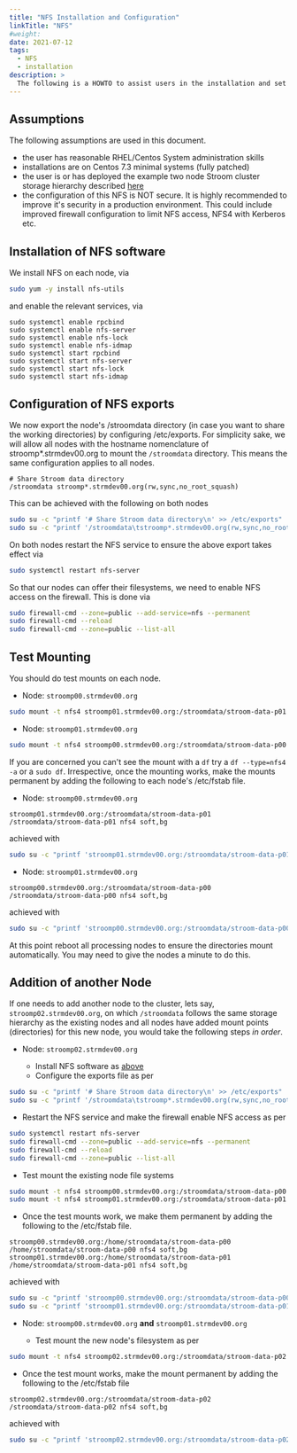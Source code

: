 ```yaml
---
title: "NFS Installation and Configuration"
linkTitle: "NFS"
#weight:
date: 2021-07-12
tags: 
  - NFS
  - installation
description: >
  The following is a HOWTO to assist users in the installation and set up of NFS to support the sharing of directories in a two node Stroom cluster or add a new node to an existing cluster.
---
```


## Assumptions
The following assumptions are used in this document.
 - the user has reasonable RHEL/Centos System administration skills
 - installations are on Centos 7.3 minimal systems (fully patched)
 - the user is or has deployed the example two node Stroom cluster storage hierarchy described [here](InstallHowTo.md#storage-scenario "HOWTO Storage Scenario")
 - the configuration of this NFS is NOT secure. It is highly recommended to improve it's security in a production environment. This could include improved firewall configuration to limit NFS access, NFS4 with Kerberos etc.

## Installation of NFS software
We install NFS on each node, via
```bash
sudo yum -y install nfs-utils
```
and enable the relevant services, via
```base
sudo systemctl enable rpcbind
sudo systemctl enable nfs-server
sudo systemctl enable nfs-lock
sudo systemctl enable nfs-idmap
sudo systemctl start rpcbind
sudo systemctl start nfs-server
sudo systemctl start nfs-lock
sudo systemctl start nfs-idmap
```

## Configuration of NFS exports
We now export the node's /stroomdata directory (in case you want to share the working directories) by configuring /etc/exports. For simplicity sake, we will allow all nodes with the hostname nomenclature of stroomp*.strmdev00.org to mount the `/stroomdata` directory. This means the same configuration applies to all nodes.
```
# Share Stroom data directory
/stroomdata	stroomp*.strmdev00.org(rw,sync,no_root_squash)
```

This can be achieved with the following on both nodes
```bash
sudo su -c "printf '# Share Stroom data directory\n' >> /etc/exports"
sudo su -c "printf '/stroomdata\tstroomp*.strmdev00.org(rw,sync,no_root_squash)\n' >> /etc/exports"
```

On both nodes restart the NFS service to ensure the above export takes effect via
```bash
sudo systemctl restart nfs-server
```

So that our nodes can offer their filesystems, we need to enable NFS access on the firewall.
This is done via
```bash
sudo firewall-cmd --zone=public --add-service=nfs --permanent
sudo firewall-cmd --reload
sudo firewall-cmd --zone=public --list-all
```

## Test Mounting
You should do test mounts on each node.
- Node: `stroomp00.strmdev00.org`

```bash
sudo mount -t nfs4 stroomp01.strmdev00.org:/stroomdata/stroom-data-p01 /stroomdata/stroom-data-p01
```

- Node: `stroomp01.strmdev00.org`

```bash
sudo mount -t nfs4 stroomp00.strmdev00.org:/stroomdata/stroom-data-p00 /stroomdata/stroom-data-p00
```

If you are concerned you can't see the mount with a `df` try a `df --type=nfs4 -a` or a `sudo df`. Irrespective, once the mounting works, make the mounts permanent by adding the following to each node's /etc/fstab file.
- Node: `stroomp00.strmdev00.org`

```
stroomp01.strmdev00.org:/stroomdata/stroom-data-p01 /stroomdata/stroom-data-p01 nfs4 soft,bg
```
achieved with

```bash
sudo su -c "printf 'stroomp01.strmdev00.org:/stroomdata/stroom-data-p01 /stroomdata/stroom-data-p01 nfs4 soft,bg\n' >> /etc/fstab"
```

- Node: `stroomp01.strmdev00.org`

```
stroomp00.strmdev00.org:/stroomdata/stroom-data-p00 /stroomdata/stroom-data-p00 nfs4 soft,bg
```
achieved with

```bash
sudo su -c "printf 'stroomp00.strmdev00.org:/stroomdata/stroom-data-p00 /stroomdata/stroom-data-p00 nfs4 soft,bg\n' >> /etc/fstab"
```
At this point reboot all processing nodes to ensure the directories mount automatically. You may need to give the nodes a minute to do this.

## Addition of another Node
If one needs to add another node to the cluster, lets say, `stroomp02.strmdev00.org`, on which `/stroomdata` follows the same storage hierarchy
as the existing nodes and all nodes have added mount points (directories) for this new node, you would take the following steps _in order_.

- Node: `stroomp02.strmdev00.org`

  * Install NFS software as [above](InstallNFSHowTo.md#installation-of-nfs-software "Installation of NFS Software")
  * Configure the exports file as per

```bash
sudo su -c "printf '# Share Stroom data directory\n' >> /etc/exports"
sudo su -c "printf '/stroomdata\tstroomp*.strmdev00.org(rw,sync,no_root_squash)\n' >> /etc/exports"
```

  * Restart the NFS service and make the firewall enable NFS access as per
 
```bash
sudo systemctl restart nfs-server
sudo firewall-cmd --zone=public --add-service=nfs --permanent
sudo firewall-cmd --reload
sudo firewall-cmd --zone=public --list-all
```

  * Test mount the existing node file systems

```bash
sudo mount -t nfs4 stroomp00.strmdev00.org:/stroomdata/stroom-data-p00 /stroomdata/stroom-data-p00
sudo mount -t nfs4 stroomp01.strmdev00.org:/stroomdata/stroom-data-p01 /stroomdata/stroom-data-p01
```

  * Once the test mounts work, we make them permanent by adding the following to the /etc/fstab file.

```
stroomp00.strmdev00.org:/home/stroomdata/stroom-data-p00 /home/stroomdata/stroom-data-p00 nfs4 soft,bg
stroomp01.strmdev00.org:/home/stroomdata/stroom-data-p01 /home/stroomdata/stroom-data-p01 nfs4 soft,bg
```
achieved with

```bash
sudo su -c "printf 'stroomp00.strmdev00.org:/stroomdata/stroom-data-p00 /stroomdata/stroom-data-p00 nfs4 soft,bg\n' >> /etc/fstab"
sudo su -c "printf 'stroomp01.strmdev00.org:/stroomdata/stroom-data-p01 /stroomdata/stroom-data-p01 nfs4 soft,bg\n' >> /etc/fstab"
```

- Node: `stroomp00.strmdev00.org` **and** `stroomp01.strmdev00.org`

  * Test mount the new node's filesystem as per

```bash
sudo mount -t nfs4 stroomp02.strmdev00.org:/stroomdata/stroom-data-p02 /stroomdata/stroom-data-p02
```

  * Once the test mount works, make the mount permanent by adding the following to the /etc/fstab file

```
stroomp02.strmdev00.org:/stroomdata/stroom-data-p02 /stroomdata/stroom-data-p02 nfs4 soft,bg
```
achieved with

```bash
sudo su -c "printf 'stroomp02.strmdev00.org:/stroomdata/stroom-data-p02 /stroomdata/stroom-data-p02 nfs4 soft,bg\n' >> /etc/fstab"
```

